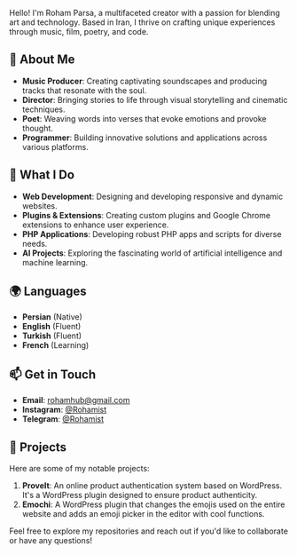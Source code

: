 Hello! I'm Roham Parsa, a multifaceted creator with a passion for blending art and technology. Based in Iran, I thrive on crafting unique experiences through music, film, poetry, and code.

## 🌟 About Me

- **Music Producer**: Creating captivating soundscapes and producing tracks that resonate with the soul.
- **Director**: Bringing stories to life through visual storytelling and cinematic techniques.
- **Poet**: Weaving words into verses that evoke emotions and provoke thought.
- **Programmer**: Building innovative solutions and applications across various platforms.

## 💼 What I Do

- **Web Development**: Designing and developing responsive and dynamic websites.
- **Plugins & Extensions**: Creating custom plugins and Google Chrome extensions to enhance user experience.
- **PHP Applications**: Developing robust PHP apps and scripts for diverse needs.
- **AI Projects**: Exploring the fascinating world of artificial intelligence and machine learning.

## 🌍 Languages

- **Persian** (Native)
- **English** (Fluent)
- **Turkish** (Fluent)
- **French** (Learning)

## 📫 Get in Touch

- **Email**: [rohamhub@gmail.com](mailto:rohamhub@gmail.com)
- **Instagram**: [@Rohamist](https://www.instagram.com/Rohamist)
- **Telegram**: [@Rohamist](https://t.me/Rohamist)

## 🚀 Projects

Here are some of my notable projects:

1. **ProveIt**: An online product authentication system based on WordPress. It's a WordPress plugin designed to ensure product authenticity.
2. **Emochi**: A WordPress plugin that changes the emojis used on the entire website and adds an emoji picker in the editor with cool functions.

Feel free to explore my repositories and reach out if you'd like to collaborate or have any questions!
